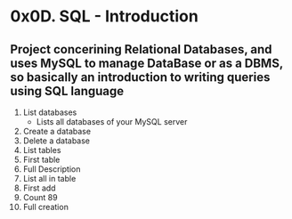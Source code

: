 # 0x0D. SQL - Introduction
## Project concerining Relational Databases, and uses MySQL to manage DataBase or as a DBMS, so basically an introduction to writing queries using SQL language
1. List databases
   - Lists all databases of your MySQL server
1. Create a database
1. Delete a database
1. List tables
1. First table
1. Full Description
1. List all in table
1. First add
1. Count 89
1. Full creation
